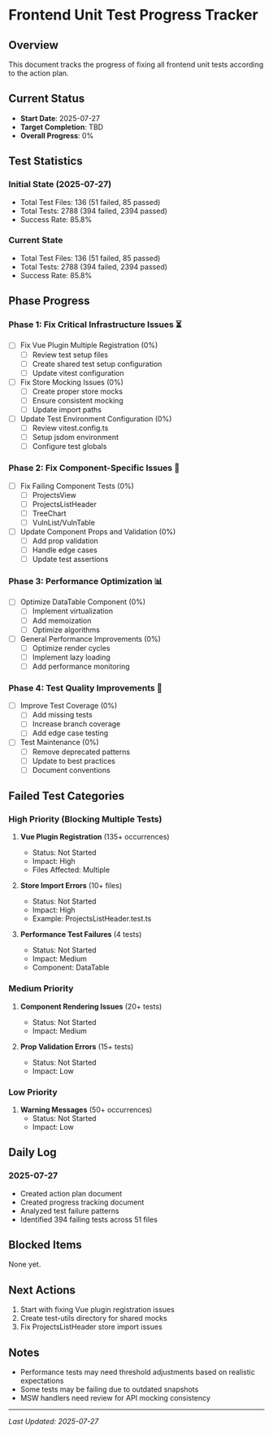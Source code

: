 # Frontend Unit Test Progress Tracker

## Overview
This document tracks the progress of fixing all frontend unit tests according to the action plan.

## Current Status
- **Start Date**: 2025-07-27
- **Target Completion**: TBD
- **Overall Progress**: 0%

## Test Statistics

### Initial State (2025-07-27)
- Total Test Files: 136 (51 failed, 85 passed)
- Total Tests: 2788 (394 failed, 2394 passed)
- Success Rate: 85.8%

### Current State
- Total Test Files: 136 (51 failed, 85 passed)
- Total Tests: 2788 (394 failed, 2394 passed)
- Success Rate: 85.8%

## Phase Progress

### Phase 1: Fix Critical Infrastructure Issues ⏳
- [ ] Fix Vue Plugin Multiple Registration (0%)
  - [ ] Review test setup files
  - [ ] Create shared test setup configuration
  - [ ] Update vitest configuration
- [ ] Fix Store Mocking Issues (0%)
  - [ ] Create proper store mocks
  - [ ] Ensure consistent mocking
  - [ ] Update import paths
- [ ] Update Test Environment Configuration (0%)
  - [ ] Review vitest.config.ts
  - [ ] Setup jsdom environment
  - [ ] Configure test globals

### Phase 2: Fix Component-Specific Issues 🔄
- [ ] Fix Failing Component Tests (0%)
  - [ ] ProjectsView
  - [ ] ProjectsListHeader
  - [ ] TreeChart
  - [ ] VulnList/VulnTable
- [ ] Update Component Props and Validation (0%)
  - [ ] Add prop validation
  - [ ] Handle edge cases
  - [ ] Update test assertions

### Phase 3: Performance Optimization 📊
- [ ] Optimize DataTable Component (0%)
  - [ ] Implement virtualization
  - [ ] Add memoization
  - [ ] Optimize algorithms
- [ ] General Performance Improvements (0%)
  - [ ] Optimize render cycles
  - [ ] Implement lazy loading
  - [ ] Add performance monitoring

### Phase 4: Test Quality Improvements 🎯
- [ ] Improve Test Coverage (0%)
  - [ ] Add missing tests
  - [ ] Increase branch coverage
  - [ ] Add edge case testing
- [ ] Test Maintenance (0%)
  - [ ] Remove deprecated patterns
  - [ ] Update to best practices
  - [ ] Document conventions

## Failed Test Categories

### High Priority (Blocking Multiple Tests)
1. **Vue Plugin Registration** (135+ occurrences)
   - Status: Not Started
   - Impact: High
   - Files Affected: Multiple

2. **Store Import Errors** (10+ files)
   - Status: Not Started
   - Impact: High
   - Example: ProjectsListHeader.test.ts

3. **Performance Test Failures** (4 tests)
   - Status: Not Started
   - Impact: Medium
   - Component: DataTable

### Medium Priority
1. **Component Rendering Issues** (20+ tests)
   - Status: Not Started
   - Impact: Medium

2. **Prop Validation Errors** (15+ tests)
   - Status: Not Started
   - Impact: Low

### Low Priority
1. **Warning Messages** (50+ occurrences)
   - Status: Not Started
   - Impact: Low

## Daily Log

### 2025-07-27
- Created action plan document
- Created progress tracking document
- Analyzed test failure patterns
- Identified 394 failing tests across 51 files

## Blocked Items
None yet.

## Next Actions
1. Start with fixing Vue plugin registration issues
2. Create test-utils directory for shared mocks
3. Fix ProjectsListHeader store import issues

## Notes
- Performance tests may need threshold adjustments based on realistic expectations
- Some tests may be failing due to outdated snapshots
- MSW handlers need review for API mocking consistency

---
*Last Updated: 2025-07-27*